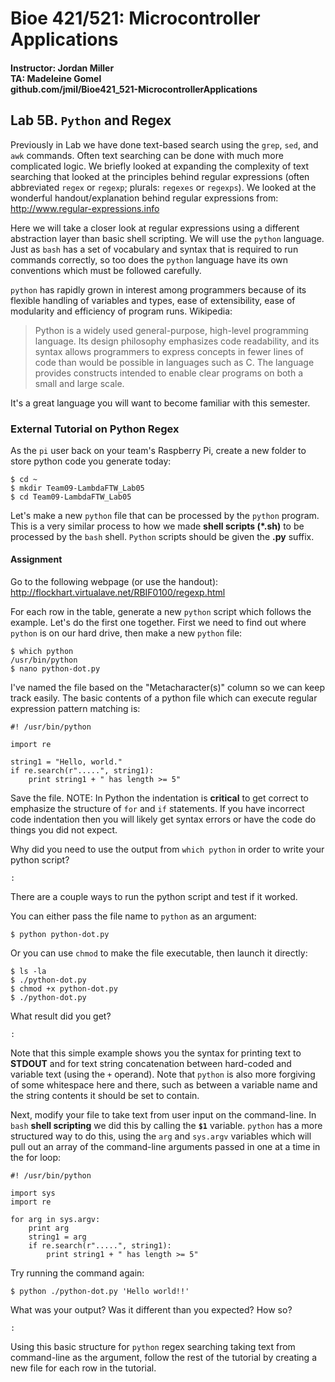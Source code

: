 # Bioe 421/521: Microcontroller Applications
#### Instructor: Jordan Miller<br>TA: Madeleine Gomel<br>github.com/jmil/Bioe421_521-MicrocontrollerApplications

## Lab 5B. `Python` and Regex

Previously in Lab we have done text-based search using the `grep`, `sed`, and `awk` commands. Often text searching can be done with much more complicated logic. We briefly looked at expanding the complexity of text searching that looked at the principles behind regular expressions (often abbreviated `regex` or `regexp`; plurals: `regexes` or `regexps`). We looked at the wonderful handout/explanation behind regular expressions from:
http://www.regular-expressions.info

Here we will take a closer look at regular expressions using a different abstraction layer than basic shell scripting. We will use the `python` language. Just as `bash` has a set of vocabulary and syntax that is required to run commands correctly, so too does the `python` language have its own conventions which must be followed carefully.

`python` has rapidly grown in interest among programmers because of its flexible handling of variables and types, ease of extensibility, ease of modularity and efficiency of program runs. Wikipedia:

> Python is a widely used general-purpose, high-level programming language. Its design philosophy emphasizes code readability, and its syntax allows programmers to express concepts in fewer lines of code than would be possible in languages such as C. The language provides constructs intended to enable clear programs on both a small and large scale.

It's a great language you will want to become familiar with this semester.


### External Tutorial on Python Regex

As the `pi` user back on your team's Raspberry Pi, create a new folder to store python code you generate today:

	$ cd ~
	$ mkdir Team09-LambdaFTW_Lab05
	$ cd Team09-LambdaFTW_Lab05

Let's make a new `python` file that can be processed by the `python` program. This is a very similar process to how we made **shell scripts (\*.sh)** to be processed by the `bash` shell. `Python` scripts should be given the **.py** suffix.


#### Assignment
Go to the following webpage (or use the handout):
http://flockhart.virtualave.net/RBIF0100/regexp.html

For each row in the table, generate a new `python` script which follows the example. Let's do the first one together. First we need to find out where `python` is on our hard drive, then make a new `python` file:
	
	$ which python
	/usr/bin/python
	$ nano python-dot.py

I've named the file based on the "Metacharacter(s)" column so we can keep track easily. The basic contents of a python file which can execute regular expression pattern matching is:

	#! /usr/bin/python
	
	import re
	
	string1 = "Hello, world."
	if re.search(r".....", string1):
    	print string1 + " has length >= 5"

Save the file. NOTE: In Python the indentation is **critical** to get correct to emphasize the structure of `for` and `if` statements. If you have incorrect code indentation then you will likely get syntax errors or have the code do things you did not expect.

Why did you need to use the output from `which python` in order to write your python script?

	:

There are a couple ways to run the python script and test if it worked.

You can either pass the file name to `python` as an argument:

	$ python python-dot.py

Or you can use `chmod` to make the file executable, then launch it directly:

	$ ls -la
	$ ./python-dot.py
	$ chmod +x python-dot.py
	$ ./python-dot.py

What result did you get?

	:


Note that this simple example shows you the syntax for printing text to **STDOUT** and for text string concatenation between hard-coded and variable text (using the `+` operand). Note that `python` is also more forgiving of some whitespace here and there, such as between a variable name and the string contents it should be set to contain.

Next, modify your file to take text from user input on the command-line. In `bash` **shell scripting** we did this by calling the **`$1`** variable. `python` has a more structured way to do this, using the `arg` and `sys.argv` variables which will pull out an array of the command-line arguments passed in one at a time in the for loop:

	#! /usr/bin/python
	
	import sys
	import re
	
	for arg in sys.argv:
		print arg
		string1 = arg
		if re.search(r".....", string1):
    		print string1 + " has length >= 5"	

Try running the command again:

	$ python ./python-dot.py 'Hello world!!'

What was your output? Was it different than you expected? How so?

	:


Using this basic structure for `python` regex searching taking text from command-line as the argument, follow the rest of the tutorial by creating a new file for each row in the tutorial.

